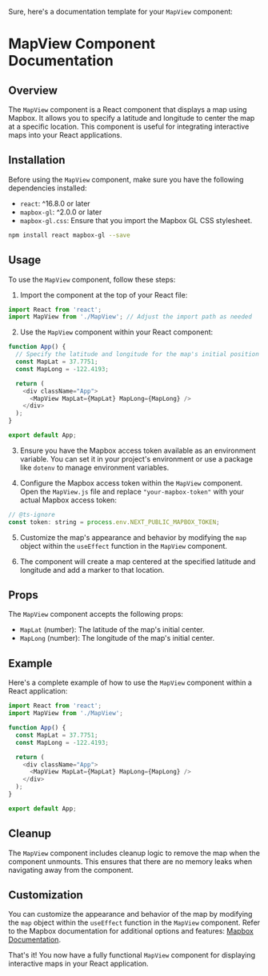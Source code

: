 Sure, here's a documentation template for your `MapView` component:

# MapView Component Documentation

## Overview

The `MapView` component is a React component that displays a map using Mapbox. It allows you to specify a latitude and longitude to center the map at a specific location. This component is useful for integrating interactive maps into your React applications.

## Installation

Before using the `MapView` component, make sure you have the following dependencies installed:

- `react`: ^16.8.0 or later
- `mapbox-gl`: ^2.0.0 or later
- `mapbox-gl.css`: Ensure that you import the Mapbox GL CSS stylesheet.

```bash
npm install react mapbox-gl --save
```

## Usage

To use the `MapView` component, follow these steps:

1. Import the component at the top of your React file:

```javascript
import React from 'react';
import MapView from './MapView'; // Adjust the import path as needed
```

2. Use the `MapView` component within your React component:

```javascript
function App() {
  // Specify the latitude and longitude for the map's initial position
  const MapLat = 37.7751;
  const MapLong = -122.4193;

  return (
    <div className="App">
      <MapView MapLat={MapLat} MapLong={MapLong} />
    </div>
  );
}

export default App;
```

3. Ensure you have the Mapbox access token available as an environment variable. You can set it in your project's environment or use a package like `dotenv` to manage environment variables.

4. Configure the Mapbox access token within the `MapView` component. Open the `MapView.js` file and replace `"your-mapbox-token"` with your actual Mapbox access token:

```javascript
// @ts-ignore
const token: string = process.env.NEXT_PUBLIC_MAPBOX_TOKEN;
```

5. Customize the map's appearance and behavior by modifying the `map` object within the `useEffect` function in the `MapView` component.

6. The component will create a map centered at the specified latitude and longitude and add a marker to that location.

## Props

The `MapView` component accepts the following props:

- `MapLat` (number): The latitude of the map's initial center.
- `MapLong` (number): The longitude of the map's initial center.

## Example

Here's a complete example of how to use the `MapView` component within a React application:

```javascript
import React from 'react';
import MapView from './MapView';

function App() {
  const MapLat = 37.7751;
  const MapLong = -122.4193;

  return (
    <div className="App">
      <MapView MapLat={MapLat} MapLong={MapLong} />
    </div>
  );
}

export default App;
```

## Cleanup

The `MapView` component includes cleanup logic to remove the map when the component unmounts. This ensures that there are no memory leaks when navigating away from the component.

## Customization

You can customize the appearance and behavior of the map by modifying the `map` object within the `useEffect` function in the `MapView` component. Refer to the Mapbox documentation for additional options and features: [Mapbox Documentation](https://docs.mapbox.com/).

That's it! You now have a fully functional `MapView` component for displaying interactive maps in your React application.